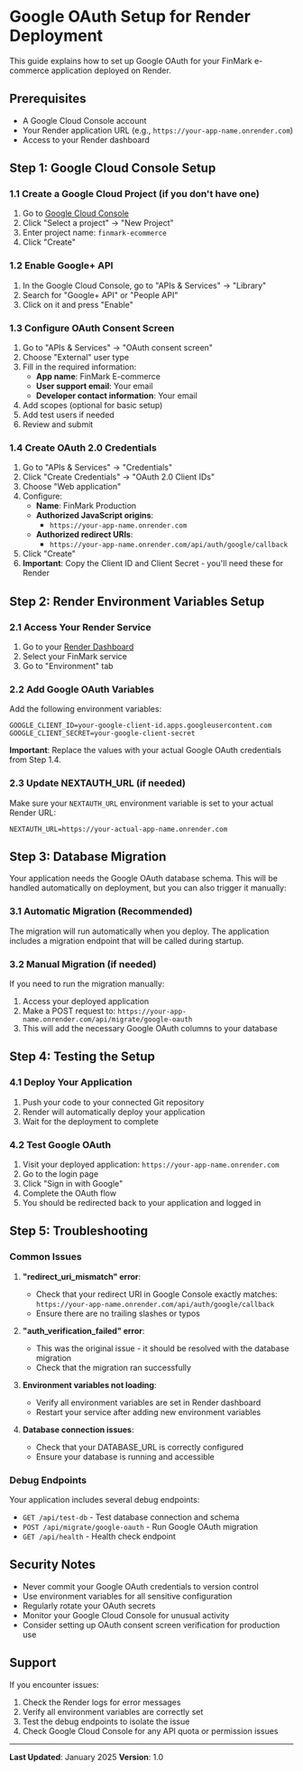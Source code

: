 # Google OAuth Setup for Render Deployment

This guide explains how to set up Google OAuth for your FinMark e-commerce application deployed on Render.

## Prerequisites

- A Google Cloud Console account
- Your Render application URL (e.g., `https://your-app-name.onrender.com`)
- Access to your Render dashboard

## Step 1: Google Cloud Console Setup

### 1.1 Create a Google Cloud Project (if you don't have one)

1. Go to [Google Cloud Console](https://console.cloud.google.com/)
2. Click "Select a project" → "New Project"
3. Enter project name: `finmark-ecommerce`
4. Click "Create"

### 1.2 Enable Google+ API

1. In the Google Cloud Console, go to "APIs & Services" → "Library"
2. Search for "Google+ API" or "People API"
3. Click on it and press "Enable"

### 1.3 Configure OAuth Consent Screen

1. Go to "APIs & Services" → "OAuth consent screen"
2. Choose "External" user type
3. Fill in the required information:
   - **App name**: FinMark E-commerce
   - **User support email**: Your email
   - **Developer contact information**: Your email
4. Add scopes (optional for basic setup)
5. Add test users if needed
6. Review and submit

### 1.4 Create OAuth 2.0 Credentials

1. Go to "APIs & Services" → "Credentials"
2. Click "Create Credentials" → "OAuth 2.0 Client IDs"
3. Choose "Web application"
4. Configure:
   - **Name**: FinMark Production
   - **Authorized JavaScript origins**: 
     - `https://your-app-name.onrender.com`
   - **Authorized redirect URIs**:
     - `https://your-app-name.onrender.com/api/auth/google/callback`
5. Click "Create"
6. **Important**: Copy the Client ID and Client Secret - you'll need these for Render

## Step 2: Render Environment Variables Setup

### 2.1 Access Your Render Service

1. Go to your [Render Dashboard](https://dashboard.render.com/)
2. Select your FinMark service
3. Go to "Environment" tab

### 2.2 Add Google OAuth Variables

Add the following environment variables:

```
GOOGLE_CLIENT_ID=your-google-client-id.apps.googleusercontent.com
GOOGLE_CLIENT_SECRET=your-google-client-secret
```

**Important**: Replace the values with your actual Google OAuth credentials from Step 1.4.

### 2.3 Update NEXTAUTH_URL (if needed)

Make sure your `NEXTAUTH_URL` environment variable is set to your actual Render URL:

```
NEXTAUTH_URL=https://your-actual-app-name.onrender.com
```

## Step 3: Database Migration

Your application needs the Google OAuth database schema. This will be handled automatically on deployment, but you can also trigger it manually:

### 3.1 Automatic Migration (Recommended)

The migration will run automatically when you deploy. The application includes a migration endpoint that will be called during startup.

### 3.2 Manual Migration (if needed)

If you need to run the migration manually:

1. Access your deployed application
2. Make a POST request to: `https://your-app-name.onrender.com/api/migrate/google-oauth`
3. This will add the necessary Google OAuth columns to your database

## Step 4: Testing the Setup

### 4.1 Deploy Your Application

1. Push your code to your connected Git repository
2. Render will automatically deploy your application
3. Wait for the deployment to complete

### 4.2 Test Google OAuth

1. Visit your deployed application: `https://your-app-name.onrender.com`
2. Go to the login page
3. Click "Sign in with Google"
4. Complete the OAuth flow
5. You should be redirected back to your application and logged in

## Step 5: Troubleshooting

### Common Issues

1. **"redirect_uri_mismatch" error**:
   - Check that your redirect URI in Google Console exactly matches: `https://your-app-name.onrender.com/api/auth/google/callback`
   - Ensure there are no trailing slashes or typos

2. **"auth_verification_failed" error**:
   - This was the original issue - it should be resolved with the database migration
   - Check that the migration ran successfully

3. **Environment variables not loading**:
   - Verify all environment variables are set in Render dashboard
   - Restart your service after adding new environment variables

4. **Database connection issues**:
   - Check that your DATABASE_URL is correctly configured
   - Ensure your database is running and accessible

### Debug Endpoints

Your application includes several debug endpoints:

- `GET /api/test-db` - Test database connection and schema
- `POST /api/migrate/google-oauth` - Run Google OAuth migration
- `GET /api/health` - Health check endpoint

## Security Notes

- Never commit your Google OAuth credentials to version control
- Use environment variables for all sensitive configuration
- Regularly rotate your OAuth secrets
- Monitor your Google Cloud Console for unusual activity
- Consider setting up OAuth consent screen verification for production use

## Support

If you encounter issues:

1. Check the Render logs for error messages
2. Verify all environment variables are correctly set
3. Test the debug endpoints to isolate the issue
4. Check Google Cloud Console for any API quota or permission issues

---

**Last Updated**: January 2025
**Version**: 1.0
